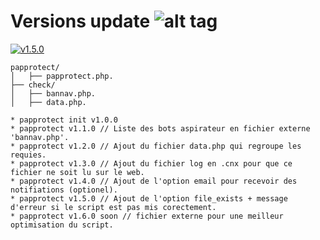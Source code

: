 # Versions update ![alt tag](https://camo.githubusercontent.com/c854ccb6625c6674287cf084391dc66983ac6ec1/687474703a2f2f696d6731352e686f7374696e67706963732e6e65742f706963732f35393837303066696c6539342e706e67)

[![v1.5.0](http://img.shields.io/badge/zip-v1.5.0-blue.svg)](https://github.com/NuggaN85/Protection-Anti-Plagiat/archive/master.zip)


```
papprotect/
│   ├── papprotect.php.
├── check/
│   ├── bannav.php.
│   ├── data.php.
```

```
* papprotect init v1.0.0 
* papprotect v1.1.0 // Liste des bots aspirateur en fichier externe 'bannav.php'.
* papprotect v1.2.0 // Ajout du fichier data.php qui regroupe les requies.
* papprotect v1.3.0 // Ajout du fichier log en .cnx pour que ce fichier ne soit lu sur le web.
* papprotect v1.4.0 // Ajout de l'option email pour recevoir des notifiations (optionel).
* papprotect v1.5.0 // Ajout de l'option file_exists + message d'erreur si le script est pas mis corectement.
* papprotect v1.6.0 soon // fichier externe pour une meilleur optimisation du script.
```
